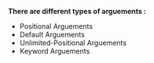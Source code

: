 **There are different types of arguements :**
- Positional Arguements 
- Default Arguements
- Unlimited-Positional Arguements
- Keyword Arguements 

